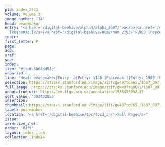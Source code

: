 ```yaml
---
pid: index_2931
volume: Volume 3
image_number: '34'
head: peacemaker
entry: "<a href='/digital-beehive/alpha4/alpha_0697/'>a</a>|<a href='/digital-beehive/num5/num_1563/'>1146
  [Peacemak.]</a>|<a href='/digital-beehive/num8/num_2783/'>1900 [Peacemak]</a>"
topic:
first_letter: P
page:
add:
xref:
see:
index:
item: "#item-6008dd51e"
unparsed:
line: 'Head: peacemaker|Entry: a|Entry: 1146 [Peacemak.]|Entry: 1900 [Peacemak]|#item-6008dd51e'
selection: https://stacks.stanford.edu/image/iiif/gw497tq8651/1607_0977/1766,2853,783,200/full/0/default.jpg
full_image: https://stacks.stanford.edu/image/iiif/gw497tq8651/1607_0977/full/full/0/default.jpg
annotation_uri: http://dev.llgc.org.uk/annotation/1538495932137
sort_value: '303432853'
insertion:
thumbnail: https://stacks.stanford.edu/image/iiif/gw497tq8651/1607_0977/1766,2853,783,200/150,/0/default.jpg
label: peacemaker
location: "<a href='/digital-beehive/toc/toc3_34/'>Full Page</a>"
issue:
insertion_xref:
order: '0179'
layout: index_item
collection: index4
---
```


